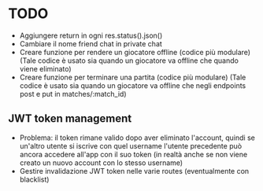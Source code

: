 # TODO

- Aggiungere return in ogni res.status().json()
- Cambiare il nome friend chat in private chat
- Creare funzione per rendere un giocatore offline (codice più modulare) (Tale codice è usato sia quando un giocatore va offline che quando viene eliminato)
- Creare funzione per terminare una partita (codice più modulare) (Tale codice è usato sia quando un giocatore va offline che negli endpoints post e put in matches/:match_id)


## JWT token management
- Problema: il token rimane valido dopo aver eliminato l'account, quindi se un'altro utente si iscrive con quel username
  l'utente precedente può ancora accedere all'app con il suo token (in realtà anche se non viene creato un
  nuovo account con lo stesso username)
- Gestire invalidazione JWT token nelle varie routes (eventualmente con blacklist)
